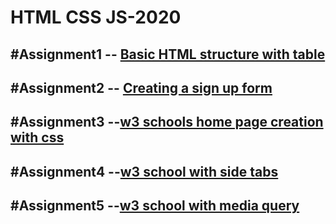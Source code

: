 # HTML CSS JS-2020

#Assignment1 -- [Basic HTML structure with table](https://github.com/sarwes/HTML-CSS-JS-2020/blob/main/1.html)
----
#Assignment2 -- [Creating a sign up form](https://github.com/sarwes/HTML-CSS-JS-2020/blob/main/2.html)
----
#Assignment3 --[w3 schools home page creation with css](https://github.com/sarwes/HTML-CSS-JS-2020/blob/main/3.html)
----
#Assignment4 --[w3 school with side tabs](https://github.com/sarwes/HTML-CSS-JS-2020/blob/main/4.html)
----
#Assignment5 --[w3 school with media query](https://github.com/sarwes/HTML-CSS-JS-2020/blob/main/5.html)
----

